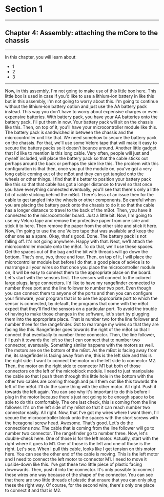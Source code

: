 # Section 1

---

## Chapter 4: Assembly: attaching the mCore to the chassis

---

In this chapter, you will learn about:

* 1
* 2
* 3

---

Now, in this assembly, I'm not going to make use of this little box here. This little box is used in case if you'd like to use a lithium-ion battery in like this but in this assembly, I'm not going to worry about this. I'm going to continue without the lithium-ion battery option and just use the AA battery pack instead. This way you don't have to worry about expensive charges or even expensive batteries. With battery pack, you have your AA batteries onto the battery pack. I'll put them in now. Your battery pack will sit on the chassis like this.Then, on top of it, you'll have your microcontroller module like this. The battery pack is sandwiched in between the chassis and the microcontroller unit like that. We need somehow to secure the battery pack on the chassis. For that, we'll use some Velcro tape that will make it easy to secure the battery packs so it doesn't bounce around. Another little gadget that I'd like to mention is this long cable.Very often, people will just and myself included, will place the battery pack so that the cable sticks out perhaps around the back or perhaps the side like this. The problem with this configuration is that then, once you put the module on, you've got a very long cable coming out of the mBot and they can get tangled onto the wheels or other things. I find that it's better to position your battery pack like this so that that cable has got a longer distance to travel so that once you have everything connected eventually, you'll see that there's only a little bit of cable sticking behind the mBot.There's less of an issue then for the cable to get tangled into the wheels or other components. Be careful when you are placing the battery pack onto the chassis to do it so that the cable has a longer distance to travel to the back of the mBot. Then, you have it connected to the microcontroller board. Just a little bit. Now, I'm going to use my Velcro tape and remove the protective paper from one side and stick it to here. Then remove the paper from the other side and stick it here.Now, I'm going to use the one Velcro tape that was available and keep the other one as a spare. Okay, that's good. Done. The battery pack is not falling off. It's not going anywhere. Happy with that. Next, we'll attach the microcontroller module onto the mBot. To do that, we'll use these spaces. Get the spaces out of the bag and the bit with threads will go down the bottom. That's one, two, three and four.Then, on top of it, I will place the microcontroller module but before I do that, a good piece of advice is to rearrange all your wires so that once you place the microcontroller module on, it will be easy to connect them to the appropriate place on the board. Let's start with the sensors first. The sensors will connect to the colored large plugs, large connectors. I'd like to have my rangefinder connected to number three port and the line follower to number two port.Even though you can connect them to anyone of the ports and then you can configure your firmware, your program that is to use the appropriate port to which the sensor is connected, by default, the programs that come with the mBot expect that they'll find the sensors on a particular port. To avoid the trouble of having to make those changes in the software, let's start by plugging them into the appropriate place. That is number two for the line follower and number three for the rangefinder.Got to rearrange my wires so that they are facing like this. Rangefinder goes towards the right of the mBot so that I connect that eventually to number three connector. Then, the line follower, I'll push it towards the left so that I can connect that to number two connector, eventually. Something similar happens with the motors as well. The motors are on the bottom of the mBot. As the mBot is facing away from me, its rangefinder is facing away from me, this is the left side and this is the right side.I want to connect the motor on the left side to connector M2. Then, the motor on the right side to connector M1 but both of those connectors on the left of the microblock module. I need to just manipulate the cable so that I push them through this little hole in the bottom with the other two cables are coming through and pull them out like this towards the left of the mBot. I'll do the same thing with the other motor. All right. Push it towards the left again. You can see why it's important to do this before I plug in the motor because there's just not going to be enough space to be able to do this comfortably.The one last check, this is coming from the line follower. It's on the left side of my mBot so that it can reach number two connector easily. All right. Now, that I've got my wires where I want them, I'll secure the microcontroller block onto the spaces with the short screws with the hexagonal screw head. Awesome. That's good.Let's do the connections now. The cable that is coming from the line follower will go to number two connector. The rangefinder go to number three. Now, let's double-check here. One of those is for the left motor. Actually, start with the right where it goes to M1. One of those is the left and one of those is the right. Let's see. When I pull this cable, looks like I get tension on this motor here. You can see the other end of the cable is moving. This is the left motor and I need to connect the left motor to connector M1. I need to move it upside-down like this. I've got these two little piece of plastic facing downwards. Then, push it into the connector.It's only possible to connect these wires one way because of the shape of the connector. You can see that there are two little threads of plastic that ensure that you can only plug these the right way. Of course, for the second wire, there's only one place to connect it and that is M2.

